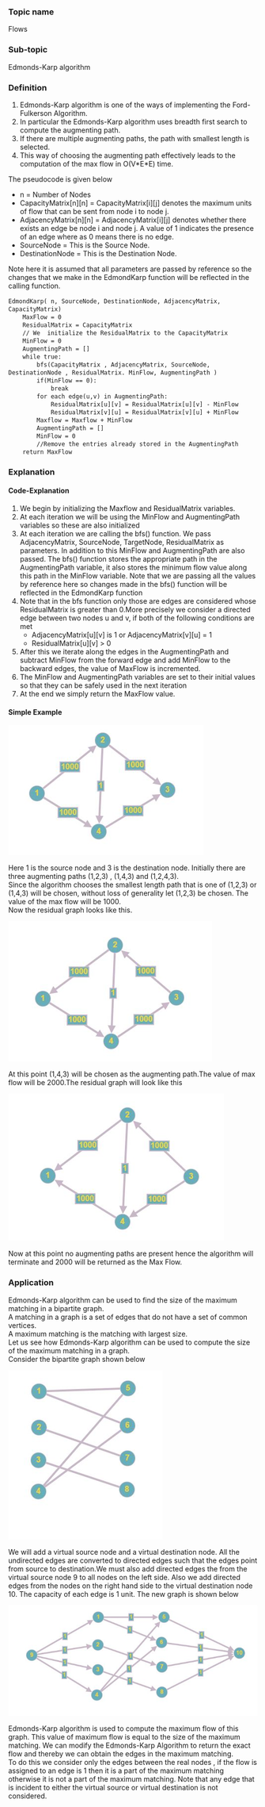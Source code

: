 ### Topic name
Flows

### Sub-topic
Edmonds-Karp algorithm
<br>

### Definition

1. Edmonds-Karp algorithm is one of the ways of implementing the Ford-Fulkerson Algorithm.
2. In particular the Edmonds-Karp algorithm uses breadth first search to compute the augmenting path.
3. If there are multiple augmenting paths, the path with smallest length is selected.
4. This way of choosing the augmenting path effectively leads to the computation of the max flow in O(V\*E\*E) time.

The pseudocode is given below<br>
- n = Number of Nodes
- CapacityMatrix[n][n] = CapacityMatrix[i][j] denotes the maximum units of flow that can be sent from node i to node j.
- AdjacencyMatrix[n][n] = AdjacencyMatrix[i][j] denotes whether there exists an edge be node i and node j. A value of 1 indicates
                        the presence of an edge where as 0 means there is no edge.
- SourceNode = This is the Source Node.
- DestinationNode = This is the Destination Node.

Note here it is assumed that all parameters are passed by reference so the changes that we make in the EdmondKarp function will
be reflected in the calling function.

```
EdmondKarp( n, SourceNode, DestinationNode, AdjacencyMatrix, CapacityMatrix)
    MaxFlow = 0
    ResidualMatrix = CapacityMatrix
    // We  initialize the ResidualMatrix to the CapacityMatrix
    MinFlow = 0
    AugmentingPath = []
    while true:
        bfs(CapacityMatrix , AdjacencyMatrix, SourceNode, DestinationNode , ResidualMatrix. MinFlow, AugmentingPath )
        if(MinFlow == 0):
            break
        for each edge(u,v) in AugmentingPath:
            ResidualMatrix[u][v] = ResidualMatrix[u][v] - MinFlow
            ResidualMatrix[v][u] = ResidualMatrix[v][u] + MinFlow
        Maxflow = Maxflow + MinFlow
        AugmentingPath = []
        MinFlow = 0
        //Remove the entries already stored in the AugmentingPath
    return MaxFlow
```
### Explanation
#### Code-Explanation
1. We begin by initializing the Maxflow and ResidualMatrix variables.
2. At each iteration we will be using the MinFlow and AugmentingPath variables so these are also initialized
3. At each iteration we are calling the bfs() function. We pass AdjacencyMatrix, SourceNode, TargetNode, ResidualMatrix as parameters. In addition to this MinFlow
and AugmentingPath are also passed. The bfs() function stores the appropriate path in the AugmentingPath variable, it also stores the minimum flow value along this
path in the MinFlow variable. Note that we are passing all the values by reference here so changes made in the bfs() function will be reflected in the EdmondKarp
function
4. Note that in the bfs function only those are edges are considered whose ResidualMatrix is greater than 0.More precisely we consider a directed edge between two nodes
u and v, if both of the following conditions are met
    * AdjacencyMatrix[u][v] is 1 or AdjacencyMatrix[v][u] = 1
    * ResidualMatrix[u][v] > 0
5. After this we iterate along the edges in the AugmentingPath and subtract MinFlow from the forward edge and add MinFlow to the backward edges, the value of MaxFlow
is incremented.
6. The MinFlow and AugmentingPath variables are set to their initial values so that they can be safely used in the next iteration
7. At the end we simply return the MaxFlow value.

#### Simple Example

![graph-pic1](https://github.com/shubhamshankar28/pcaprepo/blob/main/Edmonds-Karp1.JPG?raw=true)

Here 1 is the source node and 3 is the destination node.
Initially there are three augmenting paths (1,2,3) , (1,4,3) and (1,2,4,3). <br>
Since the algorithm chooses the smallest length path that is one of (1,2,3) or (1,4,3) will be chosen, without loss of generality
let (1,2,3) be chosen. The value of the max flow will be 1000. <br>
Now the residual graph looks like this.

![graph-pic2](https://github.com/shubhamshankar28/pcaprepo/blob/main/Edmonds-Karp2.JPG?raw=true)

At this point (1,4,3) will be chosen as the augmenting path.The value of max flow will be 2000.The residual graph will look like this

![graph-pic3](https://github.com/shubhamshankar28/pcaprepo/blob/main/Edmonds-Karp3.JPG?raw=true)

Now at this point no augmenting paths are present hence the algorithm will terminate and 2000 will be returned as the Max Flow.
<br>

### Application

Edmonds-Karp algorithm can be used to find the size of the maximum matching in a bipartite graph.<br>
A matching in a graph is a set of edges that do not have a set of common vertices. <br>
A maximum matching is the matching with largest size. <br>
Let us see how Edmonds-Karp algorithm can be used to compute the size of the maximum matching in a graph.<br>
Consider the bipartite graph shown below

![graph-pic4](https://github.com/shubhamshankar28/pcaprepo/blob/main/Edmonds-Karp4.JPG?raw=true)

We will add a virtual source node and a virtual destination node. All the undirected edges are converted to directed edges such that the edges
point from source to destination.We must also add directed edges the from the virtual source node 9 to all nodes on the left side. Also we
add directed edges from the nodes on the right hand side to the virtual destination node 10. The capacity of each edge is 1 unit.
The new graph is shown below

![graph-pic5](https://github.com/shubhamshankar28/pcaprepo/blob/main/Edmonds-Karp5.JPG?raw=true)

Edmonds-Karp algorithm is used to compute the maximum flow of this graph. This value of maximum flow is equal to the size of the maximum matching.
We can modify the Edmonds-Karp Algorithm to return the exact flow and thereby we can obtain the edges in the maximum matching.<br>
To do this we consider only the edges between the real nodes , if the flow is assigned to an edge is 1 then it is a part of the maximum matching
otherwise it is not a part of the maximum matching. Note that any edge that is incident to either the virtual source or virtual destination is not
considered.
